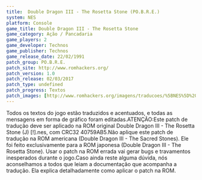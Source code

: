 ```yaml
---
title:  Double Dragon III - The Rosetta Stone (PO.B.R.E.)
system: NES
platform: Console
game_title: Double Dragon III - The Rosetta Stone
game_category: Ação / Pancadaria
game_players: 2
game_developer: Technos
game_publisher: Technos
game_release_date: 22/02/1991
patch_group: PO.B.R.E.
patch_site: http://www.romhackers.org/
patch_version: 1.0
patch_release: 02/03/2017
patch_type: undefined
patch_progress: Textos
patch_images: [http://www.romhackers.org/imagens/traducoes/%5BNES%5D%20Double%20Dragon%203j%20-%20POBRE%20-%201.png,http://www.romhackers.org/imagens/traducoes/%5BNES%5D%20Double%20Dragon%203j%20-%20POBRE%20-%202.png,http://www.romhackers.org/imagens/traducoes/%5BNES%5D%20Double%20Dragon%203j%20-%20POBRE%20-%203.png]
---
```

Todos os textos do jogo estão traduzidos e acentuados, e todas as mensagens em forma de gráfico foram editadas.ATENÇÃO:Este patch de tradução deve ser aplicado na ROM original Double Dragon III - The Rosetta Stone (J) [!].nes, com CRC32 40759AB5.Não aplique este patch de tradução na ROM americana (Double Dragon III - The Sacred Stones). Ele foi feito exclusivamente para a ROM japonesa (Double Dragon III - The Rosetta Stone). Usar o patch na ROM errada vai gerar bugs e travamentos inesperados durante o jogo.Caso ainda reste alguma dúvida, nós aconselhamos a todos que leiam a documentação que acompanha a tradução. Ela explica detalhadamente como aplicar o patch na ROM.